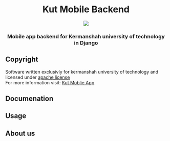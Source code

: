 <h1 align="center">Kut Mobile Backend</h1>
<div align="center">
<img src="https://media-exp1.licdn.com/dms/image/C560BAQEepw5c7l3cUw/company-logo_200_200/0/1618924051244?e=2159024400&v=beta&t=NaqsrUZ7u7RbofhIQSV4shd5Aer1rIy943Xm_V4rol0"/>
</div>
<h3 align="center">Mobile app backend for Kermanshah university of technology in Django</h3>

## Copyright
Software written exclusivly for kermanshah university of technology and licensed under [apache license](/LICENSE)
</br>
For more information visit: [Kut Moblie App]('#')
## Documenation
## Usage
## About us
